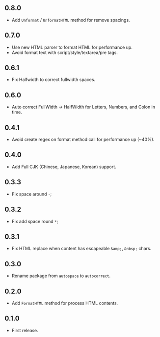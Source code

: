 0.8.0
--------

- Add `Unformat` / `UnformatHTML` method for remove spacings.

0.7.0
--------

- Use new HTML parser to format HTML for performance up.
- Avoid format text with script/style/textarea/pre tags.

0.6.1
--------

- Fix Halfwidth to correct fullwidth spaces.

0.6.0
--------

- Auto correct FullWidth -> HalfWidth for Letters, Numbers, and Colon in time.

0.4.1
--------

- Avoid create regex on format method call for performance up (~40%).

0.4.0
--------

- Add Full CJK (Chinese, Japanese, Korean) support.

0.3.3
--------

- Fix space around `-`;

0.3.2
--------

- Fix add space round `*`;

0.3.1
--------

- Fix HTML replace when content has escapeable `&amp;`, `&nbsp;` chars.

0.3.0
--------

- Rename package from `autospace` to `autocorrect`.

0.2.0
--------

- Add `FormatHTML` method for process HTML contents.

0.1.0
--------

- First release.
